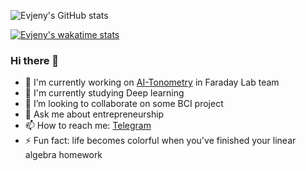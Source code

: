 ![Evjeny's GitHub stats](https://github-readme-stats.vercel.app/api?api_domain=wakapi.vasilenko.fun&username=evjeny&count_private=true&range=last_30_days&theme=react)

[![Evjeny's wakatime stats](https://github-readme-stats.vercel.app/api/wakatime?api_domain=wakapi.vasilenko.fun&username=evjeny&range=last_30_days)](https://github.com/anuraghazra/github-readme-stats)

### Hi there 👋

* 🔭 I'm currently working on [AI-Tonometry](https://t.me/ai_tonometry_bot) in Faraday Lab team
* 🌱 I'm currently studying Deep learning
* 👯 I’m looking to collaborate on some BCI project
* 💬 Ask me about entrepreneurship
* 📫 How to reach me: [Telegram](https://t.me/de_evjeny)
* ⚡ Fun fact: life becomes colorful when you've finished your linear algebra homework
